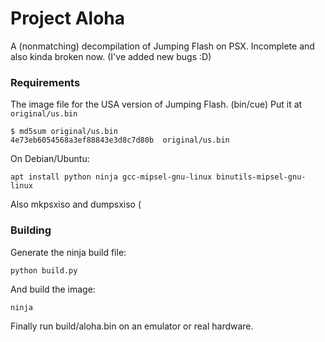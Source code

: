 # Project Aloha
A (nonmatching) decompilation of Jumping Flash on PSX.
Incomplete and also kinda broken now. (I've added new bugs :D)

### Requirements
The image file for the USA version of Jumping Flash. (bin/cue)
Put it at `original/us.bin`
```
$ md5sum original/us.bin 
4e73eb6054568a3ef88843e3d8c7d80b  original/us.bin
```

On Debian/Ubuntu:
```
apt install python ninja gcc-mipsel-gnu-linux binutils-mipsel-gnu-linux
```

Also mkpsxiso and dumpsxiso (

### Building
Generate the ninja build file:
```
python build.py
```
And build the image:
```
ninja
```
Finally run build/aloha.bin on an emulator or real hardware.
